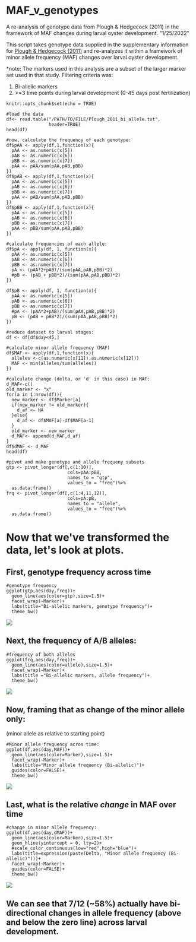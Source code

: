 # MAF_v_genotypes
A re-analysis of genotype data from Plough &amp; Hedgecock (2011) in the framework of MAF changes during larval oyster development.
"1/25/2022"

This script takes genotype data supplied in the supplementary information for [Plough & Hedgecock (2011)](https://doi.org/10.1534/genetics.111.131854) and re-analyzes it within a framework of minor allele frequency (MAF) changes over larval oyster development.

*note:  The markers used in this analysis are a subset of the larger marker set used in that study. Filtering criteria was:
1) Bi-allelic markers
2) \>=3 time points during larval development (0-45 days post fertilization)

```{r setup, include=FALSE, echo=FALSE}
knitr::opts_chunk$set(echo = TRUE)
```
```{r}
#load the data 
df<- read.table("/PATH/TO/FILE/Plough_2011_bi_allele.txt",
                header=TRUE)
head(df)

#now, calculate the frequency of each genotype:
df$pAA <- apply(df,1,function(x){
  pAA <- as.numeric(x[5])
  pAB <- as.numeric(x[6])
  pBB <- as.numeric(x[7])
  pAA <- pAA/sum(pAA,pAB,pBB)
})
df$pAB <- apply(df,1,function(x){
  pAA <- as.numeric(x[5])
  pAB <- as.numeric(x[6])
  pBB <- as.numeric(x[7])
  pAA <- pAB/sum(pAA,pAB,pBB)
})
df$pBB <- apply(df,1,function(x){
  pAA <- as.numeric(x[5])
  pAB <- as.numeric(x[6])
  pBB <- as.numeric(x[7])
  pAA <- pBB/sum(pAA,pAB,pBB)
})

#calculate frequencies of each allele:
df$pA <- apply(df, 1, function(x){
  pAA <- as.numeric(x[5])
  pAB <- as.numeric(x[6])
  pBB <- as.numeric(x[7])
  pA <- (pAA*2+pAB)/(sum(pAA,pAB,pBB)*2)
  #pB <- (pAB + pBB*2)/(sum(pAA,pAB,pBB)*2)
})

df$pB <- apply(df, 1, function(x){
  pAA <- as.numeric(x[5])
  pAB <- as.numeric(x[6])
  pBB <- as.numeric(x[7])
  #pA <- (pAA*2+pAB)/(sum(pAA,pAB,pBB)*2)
  pB <- (pAB + pBB*2)/(sum(pAA,pAB,pBB)*2)
})

#reduce dataset to larval stages:
df <- df[df$day<45,]

#calculate minor allele frequency (MAF)
df$MAF <- apply(df,1,function(x){
  alleles <-c(as.numeric(x[11]),as.numeric(x[12]))
  MAF <- min(alleles/sum(alleles))
})

#calculate change (delta, or 'd' in this case) in MAF:
d_MAF<-c()
old_marker <- "x"
for(a in 1:nrow(df)){
  new_marker <- df$Marker[a]
  if(new_marker != old_marker){
    d_af <- NA
  }else{
    d_af <- df$MAF[a]-df$MAF[a-1]
  }
  old_marker <- new_marker
  d_MAF<- append(d_MAF,d_af)
}
df$dMAF <- d_MAF
head(df)

#pivot and make genotype and allele frequeny subsets
gtp <- pivot_longer(df[,c(1:10)],
                       cols=pAA:pBB,
                       names_to = "gtp",
                       values_to = "freq")%>%
  as.data.frame()
frq <- pivot_longer(df[,c(1:4,11,12)],
                       cols=pA:pB,
                       names_to = "allele",
                       values_to = "freq")%>%
  as.data.frame()
```
# Now that we've transformed the data, let's look at plots.

## First, genotype frequency across time

```{r}
#genotype frequency
ggplot(gtp,aes(day,freq))+
  geom_line(aes(color=gtp),size=1.5)+
  facet_wrap(~Marker)+
  labs(title="Bi-allelic markers, genotype frequency")+
  theme_bw()
```
![](https://github.com/E-Durland/MAF_v_genotypes/blob/main/BA_gtp_frq.png)

## Next, the frequency of A/B alleles:
```{r}
#frequency of both alleles
ggplot(frq,aes(day,freq))+
  geom_line(aes(color=allele),size=1.5)+
  facet_wrap(~Marker)+
  labs(title ="Bi-allelic markers, allele frequency")+
  theme_bw()
```
![](https://github.com/E-Durland/MAF_v_genotypes/blob/main/BA_al_frq.png)

## Now, framing that as change of the minor allele only:

(minor allele as relative to starting point)
```{r}
#Minor allele frequency acros time:
ggplot(df,aes(day,MAF))+
  geom_line(aes(color=Marker),size=1.5)+
  facet_wrap(~Marker)+
  labs(title="Minor allele frequency (Bi-allelic)")+
  guides(color=FALSE)+
  theme_bw()
```
![](https://github.com/E-Durland/MAF_v_genotypes/blob/main/BA_maf_frq.png)

## Last, what is the relative _change_ in MAF over time
```{r}  
#change in minor allele frequency:
ggplot(df,aes(day,dMAF))+
  geom_line(aes(color=Marker),size=1.5)+
  geom_hline(yintercept = 0, lty=2)+
  #scale_color_continuous(low="red",high="blue")+
  labs(title=expression(paste(Delta, "Minor allele frequency (Bi-allelic)")))+
  facet_wrap(~Marker)+
  guides(color=FALSE)+
  theme_bw()
```
![](https://github.com/E-Durland/MAF_v_genotypes/blob/main/BA_dmaf_frq.png)

## We can see that 7/12 (~58%) actually have bi-directional changes in allele frequency (above and below the zero line) across larval development.
